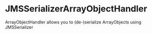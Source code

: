 # JMSSerializerArrayObjectHandler
ArrayObjectHandler allows you to (de-)serialize ArrayObjects using JMSSerializer
